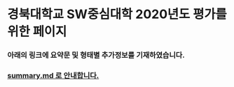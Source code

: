 # 경북대학교 SW중심대학 2020년도 평가를 위한 페이지
### 아래의 링크에 요약문 및 형태별 추가정보를 기재하였습니다.
### [summary.md 로 안내합니다.](https://github.com/Seonggyu-Bae/SW2020/blob/main/summary.md)
